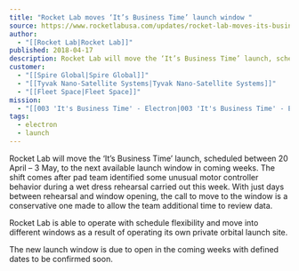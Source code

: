 ```yaml
---
title: "Rocket Lab moves ‘It’s Business Time’ launch window "
source: https://www.rocketlabusa.com/updates/rocket-lab-moves-its-business-time-launch-window/
author:
  - "[[Rocket Lab|Rocket Lab]]"
published: 2018-04-17
description: Rocket Lab will move the ‘It’s Business Time’ launch, scheduled between 20 April – 3 May, to the next available launch window in coming weeks. The shift comes after pad team identified some unusual motor controller behavior during a wet dress rehearsal carried out this week. With just days between rehearsal and window opening, the call to move to the window is a conservative one made to allow the team additional time to review data.
customer:
  - "[[Spire Global|Spire Global]]"
  - "[[Tyvak Nano-Satellite Systems|Tyvak Nano-Satellite Systems]]"
  - "[[Fleet Space|Fleet Space]]"
mission:
  - "[[003 'It's Business Time' - Electron|003 'It's Business Time' - Electron]]"
tags:
  - electron
  - launch
---
```

Rocket Lab will move the ‘It’s Business Time’ launch, scheduled between 20 April – 3 May, to the next available launch window in coming weeks. The shift comes after pad team identified some unusual motor controller behavior during a wet dress rehearsal carried out this week. With just days between rehearsal and window opening, the call to move to the window is a conservative one made to allow the team additional time to review data.

Rocket Lab is able to operate with schedule flexibility and move into different windows as a result of operating its own private orbital launch site.

The new launch window is due to open in the coming weeks with defined dates to be confirmed soon.